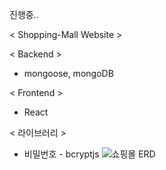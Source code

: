 진행중..

< Shopping-Mall Website >

< Backend >
- mongoose, mongoDB

< Frontend >
- React 


< 라이브러리 >
- 비밀번호 - bcryptjs
![쇼핑몰 ERD](https://github.com/user-attachments/assets/00db0270-627a-4b50-9016-b4bd2f5a85dc)
